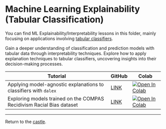 # Machine Learning Explainability (Tabular Classification)

You can find ML Explainability/Interpretability lessons in this folder, mainly focusing on applications involving [tabular classifiers](../../ML-Explainability/Tabular).

Gain a deeper understanding of classification and prediction models with tabular data through interpretability techniques. Explore how to apply explanation techniques to tabular classifiers, uncovering insights into their decision-making processes.

| Tutorial                                                              | GitHub                                                                                                                                                  | Colab                                                                                                                                                                                            |
|-----------------------------------------------------------------------|---------------------------------------------------------------------------------------------------------------------------------------------------------|--------------------------------------------------------------------------------------------------------------------------------------------------------------------------------------------------|
| Applying model-agnostic explanations to classifiers with `dalex`      | <a href="https://github.com/Nkluge-correa/TeenyTinyCastle/blob/master/ML-Explainability/Tabular/interpreter_for_tabular.ipynb" target="_blank">LINK</a> | <a href="https://colab.research.google.com/drive/1jiKZd1njtAAXrPoQaoI8RhzaCeopogZf" target="_blank"><img src="https://colab.research.google.com/assets/colab-badge.svg" alt="Open In Colab"></a> |
| Exploring models trained on the COMPAS Recidivism Racial Bias dataset | <a href="https://github.com/Nkluge-correa/TeenyTinyCastle/blob/master/ML-Explainability/Tabular/fairness_xai_COMPAS.ipynb" target="_blank">LINK</a>     | <a href="https://colab.research.google.com/drive/1BRb3i82Z4m7L1zCfTJw_QBGswxtOkwhY" target="_blank"><img src="https://colab.research.google.com/assets/colab-badge.svg" alt="Open In Colab"></a> |

---

Return to the [castle](https://github.com/Nkluge-correa/TeenyTinyCastle).
